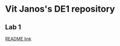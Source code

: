 # Vit Janos's DE1 repository

## Lab 1

[README link](https://github.com/vitoo420/Digital-electronics-1/blob/main/Labs/01-gates/README.md)